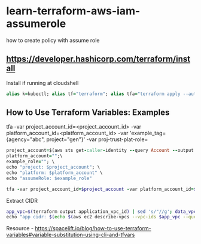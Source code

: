 # learn-terraform-aws-iam-assumerole
how to create policy with assume role

## https://developer.hashicorp.com/terraform/install
Install if running at cloudshell
```ruby
alias k=kubectl; alias tf="terraform"; alias tfa="terraform apply --auto-approve"; alias tfd="terraform destroy --auto-approve"; alias tfm="terraform init; terraform fmt; terraform validate; terraform plan"; sudo yum install -y yum-utils shadow-utils; sudo yum-config-manager --add-repo https://rpm.releases.hashicorp.com/AmazonLinux/hashicorp.repo; sudo yum -y install terraform;
```

## How to Use Terraform Variables: Examples
tfa -var project_account_id=<project_account_id> -var platform_account_id=<platform_account_id> -var 'example_tag={agency="abc", project="gen"}' -var proj-trust-plat-role=<example-role>
```ruby
project_account=$(aws sts get-caller-identity --query Account --output text); \
platform_account="";\
example_role=""; \
echo "project: $project_account"; \
echo "platform: $platform_account" \
echo "assumeRole: $example_role"
```
```ruby
tfa -var project_account_id=$project_account -var platform_account_id=$platform_account -var 'example_tag={agency="abc", project="gen"}' -var project_iam_role=$example_role
```
Extract CIDR
```bash
app_vpc=$(terraform output application_vpc_id) | sed 's/"//g'; data_vpc=$(terraform output data_vpc_id) | sed 's/"//g' \
echo "app cidr: $(echo $(aws ec2 describe-vpcs --vpc-ids $app_vpc --query 'Vpcs[0].CidrBlock') | sed 's/"//g')"; echo "data cidr: $(echo $(aws ec2 describe-vpcs --vpc-ids $data_vpc --query 'Vpcs[0].CidrBlock') | sed 's/"//g')"
```
Resource - https://spacelift.io/blog/how-to-use-terraform-variables#variable-substitution-using-cli-and-tfvars
